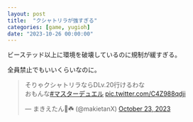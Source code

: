 ```yaml
---
layout: post
title:  "クシャトリラが強すぎる"
categories: [game, yugioh]
date: "2023-10-26 00:00:00"
---
```


ビーステッド以上に環境を破壊しているのに規制が緩すぎる。

全員禁止でもいいくらいなのに。

<blockquote class="twitter-tweet tw-align-center"><p lang="ja" dir="ltr">そりゃクシャトリラならDLv.20行けるわな<br>おもんな<a href="https://twitter.com/hashtag/%E3%83%9E%E3%82%B9%E3%82%BF%E3%83%BC%E3%83%87%E3%83%A5%E3%82%A8%E3%83%AB?src=hash&amp;ref_src=twsrc%5Etfw">#マスターデュエル</a> <a href="https://t.co/C4Z988qdji">pic.twitter.com/C4Z988qdji</a></p>&mdash; まきえたん🥦☘️ (@makietanX) <a href="https://twitter.com/makietanX/status/1716310669950369928?ref_src=twsrc%5Etfw">October 23, 2023</a></blockquote> <script async src="https://platform.twitter.com/widgets.js" charset="utf-8"></script>
